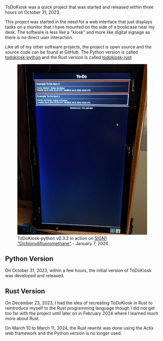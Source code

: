 ToDoKiosk was a quick project that was started and released within three hours on October 31, 2023.

This project was started in the need for a web interface that just displays tasks on a monitor that I have mounted on the side of a bookcase near my desk. The software is less like a "kiosk" and more like digital signage as there is no direct user interaction.

Like all of my other software projects, the project is open source and the source code can be found at GitHub. The Python version is called [todokiosk-python](https://github.com/ctcl-bregis/todokiosk-python) and the Rust version is called [todokiosk-rust](https://github.com/ctcl-bregis/todokiosk-rust)

<figure>
    <img src="/static/projects/todokiosk/todokiosk_jan72024.webp">
    <figcaption>ToDoKiosk-python v0.3.2 in action on <a href="../pc_r12/">SIGN1 "Dichlorodifluoromethane"</a> - January 7, 2024</figcaption>
</figure>

## Python Version
On October 31, 2023, within a few hours, the initial version of ToDoKiosk was developed and released. 

## Rust Version
On December 23, 2023, I had the idea of recreating ToDoKiosk in Rust to reintroduce myself to the Rust programming language though I did not get too far with the project until later on in February 2024 where I learned much more about Rust.

On March 10 to March 11, 2024, the Rust rewrite was done using the Actix web framework and the Python version is no longer used.